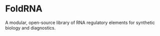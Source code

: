 # FoldRNA
A modular, open-source library of RNA regulatory elements for synthetic biology and diagnostics.
